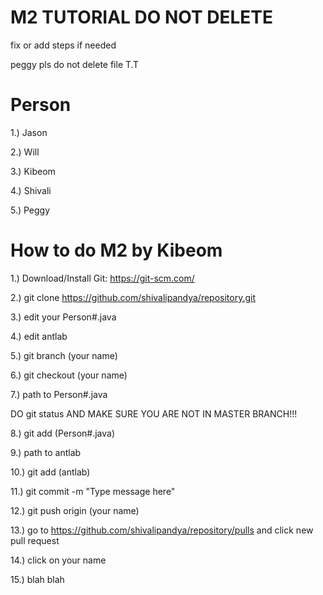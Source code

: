 # M2 TUTORIAL DO NOT DELETE
fix or add steps if needed

peggy pls do not delete file T.T



# Person #
1.) Jason

2.) Will

3.) Kibeom

4.) Shivali

5.) Peggy


# How to do M2 by Kibeom
1.) Download/Install Git: https://git-scm.com/

2.) git clone https://github.com/shivalipandya/repository.git

3.) edit your Person#.java

4.) edit antlab

5.) git branch (your name)

6.) git checkout (your name)

7.) path to Person#.java

DO git status AND MAKE SURE YOU ARE NOT IN MASTER BRANCH!!!

8.) git add (Person#.java)

9.) path to antlab

10.) git add (antlab)

11.) git commit -m "Type message here"

12.) git push origin (your name)

13.) go to https://github.com/shivalipandya/repository/pulls and click new pull request

14.) click on your name

15.) blah blah 


